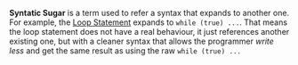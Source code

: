 **Syntatic Sugar** is a term used to refer a syntax that expands to another one. For example, the [Loop Statement](/doc/language/syntax/statements.md#loop-statement) expands to `while (true) ...`. That means the loop statement does not have a real behaviour, it just references another existing one, but with a cleaner syntax that allows the programmer *write less* and get the same result as using the raw `while (true) ...`